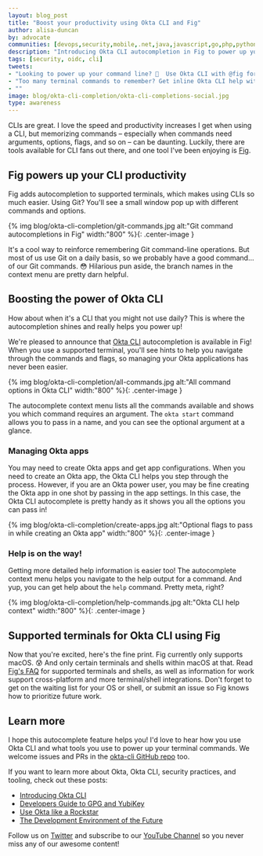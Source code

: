 ```yaml
---
layout: blog_post
title: "Boost your productivity using Okta CLI and Fig"
author: alisa-duncan
by: advocate
communities: [devops,security,mobile,.net,java,javascript,go,php,python,ruby]
description: "Introducing Okta CLI autocompletion in Fig to power up your commandline"
tags: [security, oidc, cli]
tweets:
- "Looking to power up your command line? 💪  Use Okta CLI with @fig for ultimate productivity."
- "Too many terminal commands to remember? Get inline Okta CLI help with @fig! 🎉"
- ""
image: blog/okta-cli-completion/okta-cli-completions-social.jpg
type: awareness
---
```


CLIs are great. I love the speed and productivity increases I get when using a CLI, but memorizing commands – especially when commands need arguments, options, flags, and so on – can be daunting. Luckily, there are tools available for CLI fans out there, and one tool I've been enjoying is [Fig](https://fig.io/).

## Fig powers up your CLI productivity

Fig adds autocompletion to supported terminals, which makes using CLIs so much easier. Using Git? You'll see a small window pop up with different commands and options. 

{% img blog/okta-cli-completion/git-commands.jpg alt:"Git command autocompletions in Fig" width:"800" %}{: .center-image }

It's a cool way to reinforce remembering Git command-line operations. But most of us use Git on a daily basis, so we probably have a good command... of our Git commands. 😳 Hilarious pun aside, the branch names in the context menu are pretty darn helpful.

## Boosting the power of Okta CLI

How about when it's a CLI that you might not use daily? This is where the autocompletion shines and really helps you power up!

We're pleased to announce that [Okta CLI](https://cli.okta.com/) autocompletion is available in Fig!  When you use a supported terminal, you'll see hints to help you navigate through the commands and flags, so managing your Okta applications has never been easier.

{% img blog/okta-cli-completion/all-commands.jpg alt:"All command options in Okta CLI" width:"800" %}{: .center-image }

The autocomplete context menu lists all the commands available and shows you which command requires an argument. The `okta start` command allows you to pass in a name, and you can see the optional argument at a glance.

### Managing Okta apps

You may need to create Okta apps and get app configurations. When you need to create an Okta app, the Okta CLI helps you step through the process. However, if you are an Okta power user, you may be fine creating the Okta app in one shot by passing in the app settings. In this case, the Okta CLI autocomplete is pretty handy as it shows you all the options you can pass in!

{% img blog/okta-cli-completion/create-apps.jpg alt:"Optional flags to pass in while creating an Okta app" width:"800" %}{: .center-image }

### Help is on the way!

Getting more detailed help information is easier too! The autocomplete context menu helps you navigate to the help output for a command. And yup, you can get help about the `help` command. Pretty meta, right?

{% img blog/okta-cli-completion/help-commands.jpg alt:"Okta CLI help context" width:"800" %}{: .center-image }

## Supported terminals for Okta CLI using Fig

Now that you're excited, here's the fine print. Fig currently only supports macOS. 😰  And only certain terminals and shells within macOS at that. Read [Fig's FAQ](https://fig.io/support/other/faq) for supported terminals and shells, as well as information for work support cross-platform and more terminal/shell integrations. Don't forget to get on the waiting list for your OS or shell, or submit an issue so Fig knows how to prioritize future work.

## Learn more

I hope this autocomplete feature helps you! I'd love to hear how you use Okta CLI and what tools you use to power up your terminal commands. We welcome issues and PRs in the [okta-cli GitHub repo](https://github.com/okta/okta-cli) too.

If you want to learn more about Okta, Okta CLI, security practices, and tooling, check out these posts:

* [Introducing Okta CLI](/blog/2020/12/10/introducing-okta-cli)
* [Developers Guide to GPG and YubiKey](/blog/2021/07/07/developers-guide-to-gpg)
* [Use Okta like a Rockstar](/blog/2021/02/08/use-okta-like-a-rockstar)
* [The Development Environment of the Future](/blog/2020/11/11/the-development-environment-of-the-future)

Follow us on [Twitter](https://twitter.com/oktadev) and subscribe to our [YouTube Channel](https://youtube.com/c/oktadev) so you never miss any of our awesome content!
